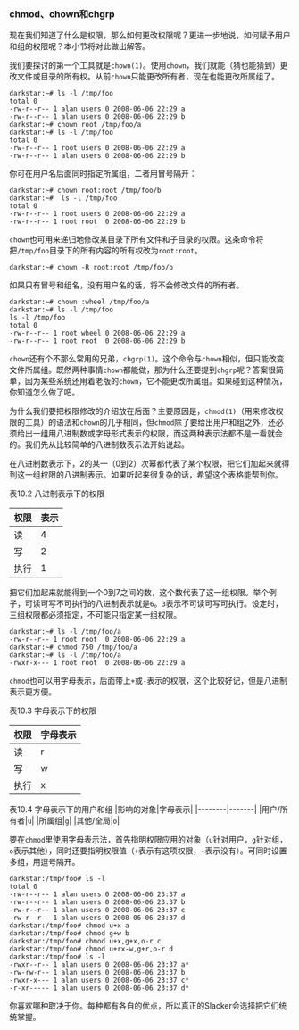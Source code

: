 ### chmod、chown和chgrp

现在我们知道了什么是权限，那么如何更改权限呢？更进一步地说，如何赋予用户和组的权限呢？本小节将对此做出解答。

我们要探讨的第一个工具就是`chown(1)`。使用`chown`，我们就能（猜也能猜到）更改文件或目录的所有权。从前`chown`只能更改所有者，现在也能更改所属组了。

```Shell
darkstar:~# ls -l /tmp/foo
total 0
-rw-r--r-- 1 alan users 0 2008-06-06 22:29 a
-rw-r--r-- 1 alan users 0 2008-06-06 22:29 b
darkstar:~# chown root /tmp/foo/a
darkstar:~# ls -l /tmp/foo
total 0
-rw-r--r-- 1 root users 0 2008-06-06 22:29 a
-rw-r--r-- 1 alan users 0 2008-06-06 22:29 b
```

你可在用户名后面同时指定所属组，二者用冒号隔开：

```Shell
darkstar:~# chown root:root /tmp/foo/b
darkstar:~#  ls -l /tmp/foo
total 0
-rw-r--r-- 1 root users 0 2008-06-06 22:29 a
-rw-r--r-- 1 root root  0 2008-06-06 22:29 b
```

`chown`也可用来递归地修改某目录下所有文件和子目录的权限。这条命令将把`/tmp/foo`目录下的所有内容的所有权改为`root:root`。

```Shell
darkstar:~# chown -R root:root /tmp/foo/b
```

如果只有冒号和组名，没有用户名的话，将不会修改文件的所有者。

```Shell
darkstar:~# chown :wheel /tmp/foo/a
darkstar:~# ls -l /tmp/foo
ls -l /tmp/foo
total 0
-rw-r--r-- 1 root wheel 0 2008-06-06 22:29 a
-rw-r--r-- 1 root root  0 2008-06-06 22:29 b
```

`chown`还有个不那么常用的兄弟，`chgrp(1)`。这个命令与`chown`相似，但只能改变文件所属组。既然两种事情`chown`都能做，那为什么还要提到`chgrp`呢？答案很简单，因为某些系统还用着老版的`chown`，它不能更改所属组。如果碰到这种情况，你知道怎么做了吧。

为什么我们要把权限修改的介绍放在后面？主要原因是，`chmod(1)`（用来修改权限的工具）的语法和`chown`的几乎相同，但`chmod`除了要给出用户和组之外，还必须给出一组用八进制数或字母形式表示的权限，而这两种表示法都不是一看就会的。我们先从比较简单的八进制数表示法开始说起。

在八进制数表示下，2的某一（0到2）次幂都代表了某个权限，把它们加起来就得到这一组权限的八进制表示。如果听起来很复杂的话，希望这个表格能帮到你。

表10.2 八进制表示下的权限

|权限|表示|
|---|---|
|读|4|
|写|2|
|执行|1|

把它们加起来就能得到一个0到7之间的数，这个数代表了这一组权限。举个例子，可读可写不可执行的八进制表示就是`6`。`3`表示不可读可写可执行。设定时，三组权限都必须指定，不可能只指定某一组权限。

```Shell
darkstar:~# ls -l /tmp/foo/a
-rw-r--r-- 1 root root  0 2008-06-06 22:29 a
darkstar:~# chmod 750 /tmp/foo/a
darkstar:~# ls -l /tmp/foo/a
-rwxr-x--- 1 root root  0 2008-06-06 22:29 a
```

`chmod`也可以用字母表示，后面带上`+`或`-`表示的权限，这个比较好记，但是八进制表示更方便。

表10.3 字母表示下的权限

|权限|字母表示|
|---|-------|
|读|r|
|写|w|
|执行|x|

表10.4 字母表示下的用户和组
|影响的对象|字母表示|
|--------|-------|
|用户/所有者|`u`|
|所属组|`g`|
|其他/全局|`o`|

要在`chmod`里使用字母表示法，首先指明权限应用的对象（`u`针对用户，`g`针对组，`o`表示其他），同时还要指明权限值（`+`表示有这项权限，`-`表示没有）。可同时设置多组，用逗号隔开。

```Shell
darkstar:/tmp/foo# ls -l
total 0
-rw-r--r-- 1 alan users 0 2008-06-06 23:37 a
-rw-r--r-- 1 alan users 0 2008-06-06 23:37 b
-rw-r--r-- 1 alan users 0 2008-06-06 23:37 c
-rw-r--r-- 1 alan users 0 2008-06-06 23:37 d
darkstar:/tmp/foo# chmod u+x a
darkstar:/tmp/foo# chmod g+w b
darkstar:/tmp/foo# chmod u+x,g+x,o-r c
darkstar:/tmp/foo# chmod u+rx-w,g+r,o-r d
darkstar:/tmp/foo# ls -l
-rwxr--r-- 1 alan users 0 2008-06-06 23:37 a*
-rw-rw-r-- 1 alan users 0 2008-06-06 23:37 b
-rwxr-x--- 1 alan users 0 2008-06-06 23:37 c*
-r-xr----- 1 alan users 0 2008-06-06 23:37 d*
```

你喜欢哪种取决于你。每种都有各自的优点，所以真正的Slacker会选择把它们统统掌握。
